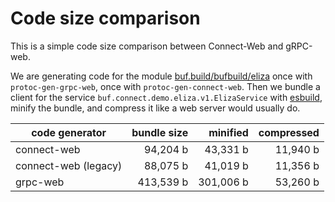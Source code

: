 # Code size comparison

This is a simple code size comparison between Connect-Web and gRPC-web.

We are generating code for the module [buf.build/bufbuild/eliza](https://buf.build/bufbuild/eliza)
once with `protoc-gen-grpc-web`, once with `protoc-gen-connect-web`. 
Then we bundle a client for the service `buf.connect.demo.eliza.v1.ElizaService` 
with [esbuild](https://esbuild.github.io/), minify the bundle, and compress 
it like a web server would usually do.

| code generator | bundle size        | minified               | compressed           |
|----------------|-------------------:|-----------------------:|---------------------:|
| connect-web    | 94,204 b | 43,331 b | 11,940 b |
| connect-web (legacy) | 88,075 b | 41,019 b | 11,356 b |
| grpc-web       | 413,539 b    | 301,006 b    | 53,260 b |
